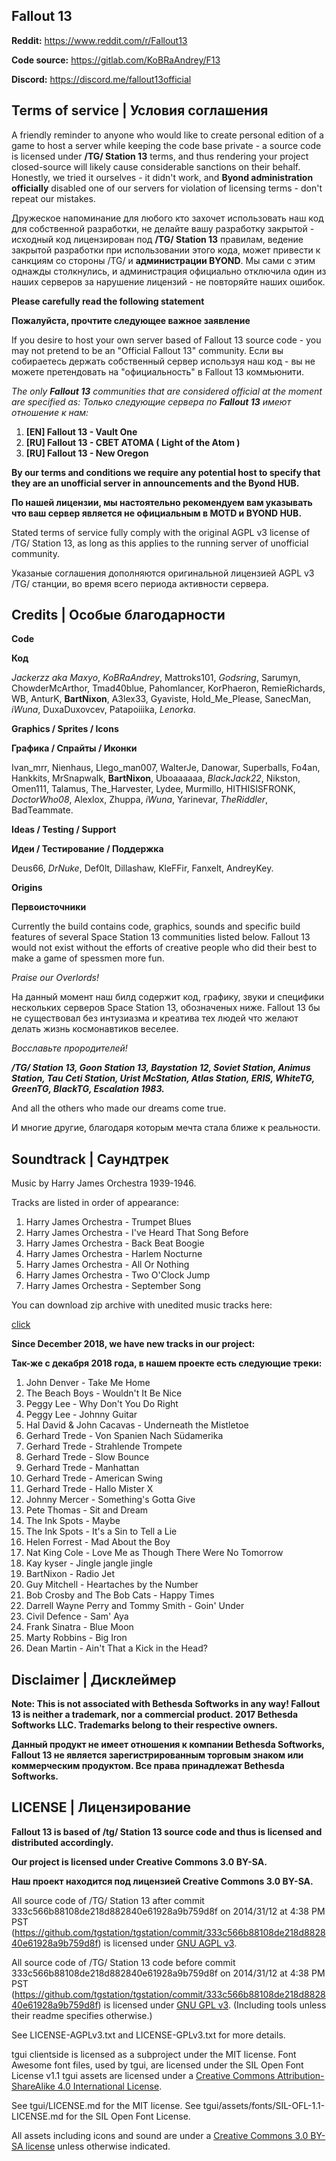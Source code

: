 ## Fallout 13

**Reddit:** https://www.reddit.com/r/Fallout13

**Code source:** https://gitlab.com/KoBRaAndrey/F13

**Discord:**  https://discord.me/fallout13official

## Terms of service | Условия соглашения

A friendly reminder to anyone who would like to create personal edition of a game to host a server while keeping the code base private - a source code is licensed under **/TG/ Station 13** terms, and thus rendering your project closed-source will likely cause considerable sanctions on their behalf. Honestly, we tried it ourselves - it didn't work, and **Byond administration officially** disabled one of our servers for violation of licensing terms - don't repeat our mistakes.

Дружеское напоминание для любого кто захочет использовать наш код для собственной разработки, не делайте вашу разработку закрытой - исходный код лицензирован под **/TG/ Station 13** правилам, ведение закрытой разработки при использовании этого кода, может привести к санкциям со стороны /TG/ и **администрации BYOND**. Мы сами с этим однажды столкнулись, и администрация официально отключила один из наших серверов за нарушение лицензий - не повторяйте наших ошибок.

**Please carefully read the following statement**

**Пожалуйста, прочтите следующее важное заявление**

If you desire to host your own server based of Fallout 13 source code - you may not pretend to be an "Official Fallout 13" community.
Если вы собираетесь держать собственный сервер используя наш код - вы не можете претендовать на "официальность" в Fallout 13 коммьюнити.

*The only **Fallout 13** communities that are considered official at the moment are specified as:*
*Только следующие сервера по **Fallout 13** имеют отношение к нам:*
1. **[EN] Fallout 13 - Vault One**
2. **[RU] Fallout 13 - CBET ATOMA ( Light of the Atom )**
3. **[RU] Fallout 13 - New Oregon**

**By our terms and conditions we require any potential host to specify that they are an unofficial server in announcements and the Byond HUB.**

**По нашей лицензии, мы настоятельно рекомендуем вам указывать что ваш сервер является не официальным в MOTD и BYOND HUB.**

Stated terms of service fully comply with the original AGPL v3 license of /TG/ Station 13, as long as this applies to the running server of unofficial community.

Указаные соглашения дополняются оригинальной лицензией AGPL v3 /TG/ станции, во время всего периода активности сервера.

## Credits | Особые благодарности

**Code**

**Код**

*Jackerzz aka Maxyo*, *KoBRaAndrey*, Mattroks101, *Godsring*, Sarumyn, ChowderMcArthor, Tmad40blue, Pahomlancer, KorPhaeron, RemieRichards, WB, AnturK, **BartNixon**, A3lex33, Gyaviste, Hold_Me_Please, SanecMan, *iWuna*, DuxaDuxovcev, Patapoiiika, *Lenorka*.

**Graphics / Sprites / Icons** 

**Графика / Спрайты / Иконки**

Ivan_mrr, Nienhaus, Llego_man007, WalterJe, Danowar, Superballs, Fo4an, Hankkits, MrSnapwalk, **BartNixon**, Uboaaaaaa, *BlackJack22*, Nikston, Omen111, Talamus, The_Harvester, Lydee, Murmillo, HITHISISFRONK, *DoctorWho08*, Alexlox, Zhuppa, *iWuna*, Yarinevar, *TheRiddler*, BadTeammate.

**Ideas / Testing / Support** 

**Идеи / Тестирование / Поддержка**

Deus66, *DrNuke*, Def0lt, Dillashaw, KleFFir, Fanxelt, AndreyKey.

**Origins** 

**Первоисточники**

Currently the build contains code, graphics, sounds and specific build features of several Space Station 13 communities listed below.
Fallout 13 would not exist without the efforts of creative people who did their best to make a game of spessmen more fun.

_Praise our Overlords!_

На данный момент наш билд содержит код, графику, звуки и специфики нескольких серверов Space Station 13, обозначеных ниже.
Fallout 13 бы не существовал без интузиазма и креатива тех людей что желают делать жизнь космонавтиков веселее.

_Восславьте прородителей!_

**_/TG/ Station 13, Goon Station 13, Baystation 12, Soviet Station, Animus Station, Tau Ceti Station, Urist McStation, Atlas Station, ERIS, WhiteTG, GreenTG, BlackTG, Escalation 1983._**

And all the others who made our dreams come true.

И многие другие, благодаря которым мечта стала ближе к реальности.

## Soundtrack | Саундтрек

Music by Harry James Orchestra 1939-1946.

Tracks are listed in order of appearance:

1. Harry James Orchestra - Trumpet Blues
2. Harry James Orchestra - I've Heard That Song Before
3. Harry James Orchestra - Back Beat Boogie
4. Harry James Orchestra - Harlem Nocturne
5. Harry James Orchestra - All Or Nothing
6. Harry James Orchestra - Two O'Clock Jump
7. Harry James Orchestra - September Song

You can download zip archive with unedited music tracks here:

[click](http://www.mediafire.com/download/fdlmc67zwwyw26d/Fallout13OST.zip)

**Since December 2018, we have new tracks in our project:**

**Так-же с декабря 2018 года, в нашем проекте есть следующие треки:**

1. John Denver - Take Me Home
2. The Beach Boys - Wouldn't It Be Nice
3. Peggy Lee - Why Don't You Do Right
4. Peggy Lee - Johnny Guitar
5. Hal David & John Cacavas - Underneath the Mistletoe
6. Gerhard Trede - Von Spanien Nach Südamerika
7. Gerhard Trede - Strahlende Trompete
8. Gerhard Trede - Slow Bounce
9. Gerhard Trede - Manhattan
10. Gerhard Trede - American Swing
11. Gerhard Trede - Hallo Mister X
12. Johnny Mercer - Something's Gotta Give
13. Pete Thomas - Sit and Dream
14. The Ink Spots - Maybe
15. The Ink Spots - It's a Sin to Tell a Lie
16. Helen Forrest - Mad About the Boy
17. Nat King Cole - Love Me as Though There Were No Tomorrow
18. Kay kyser - Jingle jangle jingle
19. BartNixon - Radio Jet
20. Guy Mitchell - Heartaches by the Number
21. Bob Crosby and The Bob Cats - Happy Times
22. Darrell Wayne Perry and Tommy Smith - Goin' Under
23. Civil Defence - Sam' Aya
24. Frank Sinatra - Blue Moon
25. Marty Robbins - Big Iron
26. Dean Martin - Ain't That a Kick in the Head?

## Disclaimer | Дисклеймер

**Note: This is not associated with Bethesda Softworks in any way! Fallout 13 is neither a trademark, nor a commercial product.
2017 Bethesda Softworks LLC. Trademarks belong to their respective owners.**

**Данный продукт не имеет отношения к компании Bethesda Softworks, Fallout 13 не является зарегистрированным торговым знаком или коммерческим продуктом. Все права принадлежат Bethesda Softworks.**

## LICENSE | Лицензирование

**Fallout 13 is based of /tg/ Station 13 source code and thus is licensed and distributed accordingly.**

**Our project is licensed under Creative Commons 3.0 BY-SA.**

**Наш проект находится под лицензией Creative Commons 3.0 BY-SA.**

All source code of /TG/ Station 13 after commit 333c566b88108de218d882840e61928a9b759d8f on 2014/31/12 at 4:38 PM PST (https://github.com/tgstation/tgstation/commit/333c566b88108de218d882840e61928a9b759d8f) is licensed under [GNU AGPL v3](http://www.gnu.org/licenses/agpl-3.0.html).

All source code of /TG/ Station 13 code before commit 333c566b88108de218d882840e61928a9b759d8f on 2014/31/12 at 4:38 PM PST (https://github.com/tgstation/tgstation/commit/333c566b88108de218d882840e61928a9b759d8f) is licensed under [GNU GPL v3](https://www.gnu.org/licenses/gpl-3.0.html).
(Including tools unless their readme specifies otherwise.)

See LICENSE-AGPLv3.txt and LICENSE-GPLv3.txt for more details.

tgui clientside is licensed as a subproject under the MIT license.
Font Awesome font files, used by tgui, are licensed under the SIL Open Font License v1.1
tgui assets are licensed under a [Creative Commons Attribution-ShareAlike 4.0 International License](http://creativecommons.org/licenses/by-sa/4.0/).

See tgui/LICENSE.md for the MIT license.
See tgui/assets/fonts/SIL-OFL-1.1-LICENSE.md for the SIL Open Font License.

All assets including icons and sound are under a [Creative Commons 3.0 BY-SA license](http://creativecommons.org/licenses/by-sa/3.0/) unless otherwise indicated.
